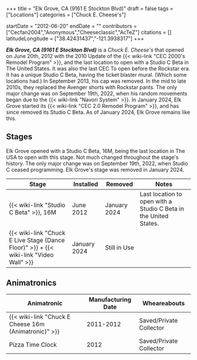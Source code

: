 +++
title = "Elk Grove, CA (9161 E Stockton Blvd)"
draft = false
tags = ["Locations"]
categories = ["Chuck E. Cheese's"]


startDate = "2012-06-20"
endDate = ""
contributors = ["Cecfan2004","Anonymous","Cheeseclassic","AcTeZ"]
citations = []
latitudeLongitude = ["38.42431437","-121.3938317"]
+++

***Elk Grove, CA (9161 E Stockton Blvd)*** is a *Chuck E. Cheese's* that opened on June 20th, 2012 with the 2010 Update of the {{< wiki-link "CEC 2000's Remodel Program" >}}, and the last location to open with a Studio C Beta in The United States. It was also the last CEC To open before the Rockstar era. It has a unique Studio C Beta, having the ticket blaster mural. (Which some locations had.) In September 2013, his cap was removed. In the mid to late 2010s, they replaced the Avenger shorts with Rockstar pants. The only major change was on September 19th, 2022, when his random movements began due to the {{< wiki-link "Navori System" >}}. In January 2024, Elk Grove started its {{< wiki-link "CEC 2.0 Remodel Program" >}}, and has since removed its Studio C Beta. As of January 2024, Elk Grove remains like this.

## Stages

Elk Grove opened with a Studio C Beta, 16M, being the last location in The USA to open with this stage. Not much changed throughout the stage's history. The only major change was on September 19th, 2022, when Studio C ceased programming. Elk Grove's stage was removed in January 2024.

| Stage                                                                                             | Installed    | Removed      | Notes                                                            |
|---------------------------------------------------------------------------------------------------|--------------|--------------|------------------------------------------------------------------|
| {{< wiki-link "Studio C Beta" >}}, 16M                                                      | June 2012    | January 2024 | Last location to open with a Studio C Beta in the United States. |
| {{< wiki-link "Chuck E Live Stage (Dance Floor)" >}} + {{< wiki-link "Video Wall" >}} | January 2024 | Still in Use |                                                                  |

## Animatronics

| Animatronic                                                | Manufacturing Date | Wheareabouts            |
|------------------------------------------------------------|--------------------|-------------------------|
| {{< wiki-link "Chuck E Cheese 16m (Animatronic)" >}} | 2011-2012          | Saved/Private Collector |
| Pizza Time Clock                                           | 2012               | Saved/Private Collector |